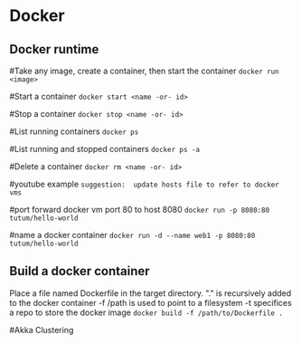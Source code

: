 

# Docker 

## Docker runtime

#Take any image, create a container, then start the container
`docker run <image>`

#Start a container
`docker start <name -or- id>`

#Stop a container
`docker stop <name -or- id>`
	
#List running containers
`docker ps`

#List running and stopped containers
`docker ps -a`

#Delete a container
`docker rm <name -or- id>`

#youtube example
`suggestion:  update hosts file to refer to docker vms`

#port forward docker vm port 80 to host 8080
`docker run -p 8080:80 tutum/hello-world`

#name a docker container
`docker run -d --name web1 -p 8080:80 tutum/hello-world`

## Build a docker container
Place a file named Dockerfile in the target directory.
"." is recursively added to the docker container
-f /path is used to point to a filesystem
-t specifices a repo to store the docker image
`docker build -f /path/to/Dockerfile .`


#Akka Clustering
